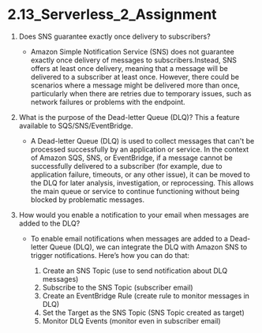# 2.13_Serverless_2_Assignment

1. Does SNS guarantee exactly once delivery to subscribers?
    - Amazon Simple Notification Service (SNS) does not guarantee exactly once delivery of messages to subscribers.Instead, SNS offers at least once delivery, meaning that a message will be delivered to a subscriber at least once. However, there could be scenarios where a message might be delivered more than once, particularly when there are retries due to temporary issues, such as network failures or problems with the endpoint.

2. What is the purpose of the Dead-letter Queue (DLQ)? This a feature available to SQS/SNS/EventBridge.
    - A Dead-letter Queue (DLQ) is used to collect messages that can't be processed successfully by an application or service. In the context of Amazon SQS, SNS, or EventBridge, if a message cannot be successfully delivered to a subscriber (for example, due to application failure, timeouts, or any other issue), it can be moved to the DLQ for later analysis, investigation, or reprocessing. This allows the main queue or service to continue functioning without being blocked by problematic messages.

3. How would you enable a notification to your email when messages are added to the DLQ?
    - To enable email notifications when messages are added to a Dead-letter Queue (DLQ), we can integrate the DLQ with Amazon SNS to trigger notifications. Here’s how you can do that:

        1. Create an SNS Topic (use to send notification about DLQ messages)
        2. Subscribe to the SNS Topic (subscriber email)
        3. Create an EventBridge Rule (create rule to monitor messages in DLQ)
        4. Set the Target as the SNS Topic (SNS Topic created as target)
        4. Monitor DLQ Events (monitor even in subscriber email)


